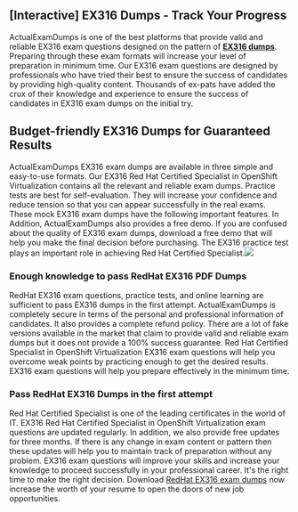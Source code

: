 ## **[Interactive] EX316 Dumps - Track Your Progress**
  
ActualExamDumps is one of the best platforms that provide valid and reliable EX316 exam questions designed on the pattern of **[EX316 dumps](https://actualexamdumps.com/?post_type=product&p=27718)**. Preparing through these exam formats will increase your level of preparation in minimum time. Our EX316 exam questions are designed by professionals who have tried their best to ensure the success of candidates by providing high-quality content. Thousands of ex-pats have added the crux of their knowledge and experience to ensure the success of candidates in EX316 exam dumps on the initial try.  

## **Budget-friendly EX316 Dumps for Guaranteed Results**

  
ActualExamDumps EX316 exam dumps are available in three simple and easy-to-use formats. Our EX316 Red Hat Certified Specialist in OpenShift Virtualization contains all the relevant and reliable exam dumps. Practice tests are best for self-evaluation. They will increase your confidence and reduce tension so that you can appear successfully in the real exams. These mock EX316 exam dumps have the following important features. In Addition, ActualExamDumps also provides a free demo. If you are confused about the quality of EX316 exam dumps, download a free demo that will help you make the final decision before purchasing. The EX316 practice test plays an important role in achieving Red Hat Certified Specialist.[![](https://actualexamdumps.com/wp-content/uploads/2024/11/ActualExamDumps.png)](https://actualexamdumps.com/?post_type=product&p=27718)  

### **Enough knowledge to pass RedHat EX316 PDF Dumps**

  
RedHat EX316 exam questions, practice tests, and online learning are sufficient to pass EX316 dumps in the first attempt. ActualExamDumps is completely secure in terms of the personal and professional information of candidates. It also provides a complete refund policy. There are a lot of fake versions available in the market that claim to provide valid and reliable exam dumps but it does not provide a 100% success guarantee. Red Hat Certified Specialist in OpenShift Virtualization EX316 exam questions will help you overcome weak points by practicing enough to get the desired results. EX316 exam questions will help you prepare effectively in the minimum time.  

### **Pass RedHat EX316 Dumps in the first attempt**

  
Red Hat Certified Specialist is one of the leading certificates in the world of IT. EX316 Red Hat Certified Specialist in OpenShift Virtualization exam questions are updated regularly. In addition, we also provide free updates for three months. If there is any change in exam content or pattern then these updates will help you to maintain track of preparation without any problem. EX316 exam questions will improve your skills and increase your knowledge to proceed successfully in your professional career. It's the right time to make the right decision. Download [RedHat EX316 exam dumps](https://actualexamdumps.com/) now increase the worth of your resume to open the doors of new job opportunities.
